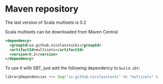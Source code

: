 Maven repository
================

The last version of Scala multisets is 0.2

Scala multisets can be downloaded from Maven Central.
```xml
<dependency>
  <groupId>io.github.nicolasstucki</groupId>
  <artifactId>multisets</artifactId>
  <version>0.2</version>
</dependency>
```


To use it with SBT, just add the following dependency to `build.sbt`:
```scala
libraryDependencies ++= Seq("io.github.nicolasstucki" %% "multisets" % "0.2")
```

